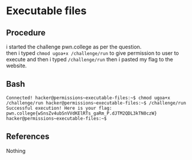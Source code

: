 # Executable files

## Procedure
i started the challenge pwn.college
as per the question.  
then i typed `chmod ugoa+x /challenge/run` to give permission to user to execute and then i typed `/challenge/run`
then i pasted my flag to the website.

## Bash
`Connected!
hacker@permissions~executable-files:~$ chmod ugoa+x /challenge/run
hacker@permissions~executable-files:~$ /challenge/run
Successful execution! Here is your flag:
pwn.college{wSnsZv4ubSnVVdKElRTs_gaRm_P.dJTM2QDL3kTN0czW}
hacker@permissions~executable-files:~$`

## References
Nothing
